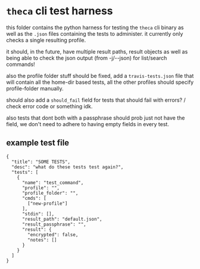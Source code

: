 # `theca` cli test harness

this folder contains the python harness for testing the `theca` cli binary as well
as the `.json` files containing the tests to administer. it currently only checks a
single resulting profile.

it should, in the future, have multiple result paths, result objects as well as 
being able to check the json output (from -j/--json) for list/search commands!

also the profile folder stuff should be fixed, add a `travis-tests.json` file that
will contain all the home-dir based tests, all the other profiles should specify
profile-folder manually.

should also add a `should_fail` field for tests that should fail with errors?
/ check error code or something idk.

also tests that dont both with a passphrase should prob just not have the field, we
don't need to adhere to having empty fields in every test.

## example test file

	{
	  "title": "SOME TESTS",
	  "desc": "what do these tests test again?",
	  "tests": [
	    {
	      "name": "test_command",
	      "profile": "",
	      "profile_folder": "",
	      "cmds": [
	        ["new-profile"]
	      ],
	      "stdin": [],
	      "result_path": "default.json",
	      "result_passphrase": "",
	      "result": {
	        "encrypted": false,
	        "notes": []
	      }
	    }
	  ]
	}

